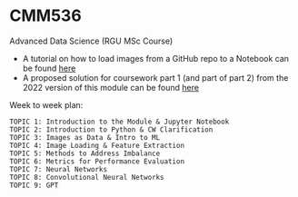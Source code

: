 # CMM536

Advanced Data Science (RGU MSc Course)

* A tutorial on how to load images from a GitHub repo to a Notebook can be found [here](https://github.com/carlosfmorenog/CMM536_Data_Loading_Tutorial)
* A proposed solution for coursework part 1 (and part of part 2) from the 2022 version of this module can be found [here](https://github.com/carlosfmorenog/CMM536_CW_2022)

Week to week plan:

    TOPIC 1: Introduction to the Module & Jupyter Notebook
    TOPIC 2: Introduction to Python & CW Clarification
    TOPIC 3: Images as Data & Intro to ML
    TOPIC 4: Image Loading & Feature Extraction
    TOPIC 5: Methods to Address Imbalance
    TOPIC 6: Metrics for Performance Evaluation
    TOPIC 7: Neural Networks
    TOPIC 8: Convolutional Neural Networks
    TOPIC 9: GPT
